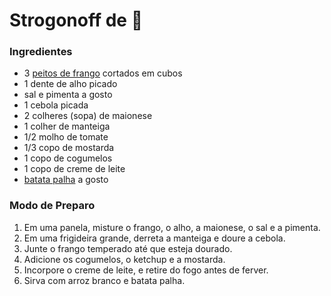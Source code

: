 # Strogonoff de :chicken:

### Ingredientes

- 3 [peitos de frango](https://www.tudogostoso.com.br/receita/10254-fricasse-de-frango.html) cortados em cubos
- 1 dente de alho picado
- sal e pimenta a gosto
- 1 cebola picada
- 2 colheres (sopa) de maionese
- 1 colher de manteiga
- 1/2 molho de tomate
- 1/3 copo de mostarda
- 1 copo de cogumelos
- 1 copo de creme de leite
- [batata palha](https://blog.tudogostoso.com.br/cardapios/receitas-faceis/receitas-com-batata-palha/) a gosto

### Modo de Preparo

1. Em uma panela, misture o frango, o alho, a maionese, o sal e a pimenta.
2. Em uma frigideira grande, derreta a manteiga e doure a cebola.
3. Junte o frango temperado até que esteja dourado.
4. Adicione os cogumelos, o ketchup e a mostarda.
5. Incorpore o creme de leite, e retire do fogo antes de ferver.
6. Sirva com arroz branco e batata palha.

